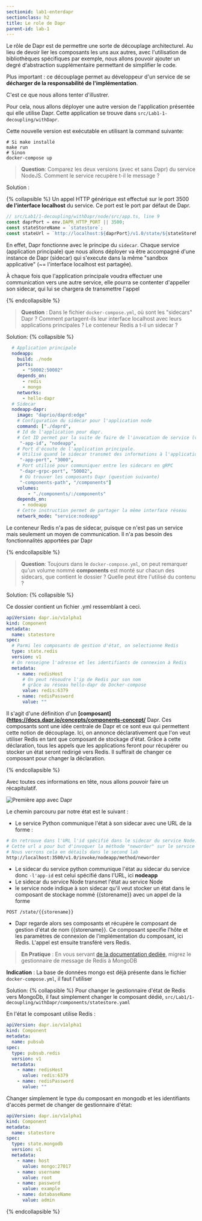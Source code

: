 ```yaml
---
sectionid: lab1-enterdapr
sectionclass: h2
title: Le role de Dapr
parent-id: lab-1
---
```


Le rôle de Dapr est de permettre une sorte de découplage architecturel. Au lieu de devoir lier les composants les uns aux autres, avec l'utilisation de bibliothèques spécifiques par exemple, nous allons pouvoir ajouter un degré d'abstraction supplémentaire permettant de simplifier le code.

Plus important : ce découplage permet au développeur d'un service de se **décharger de la responsabilité de l'implémentation**.

C'est ce que nous allons tenter d'illustrer.

Pour cela, nous allons déployer une autre version de l'application présentée qui elle utilise Dapr. Cette application se trouve dans `src/Lab1-1-decoupling/withDapr`.

Cette nouvelle version est exécutable en utilisant la command suivante:

```shell
# Si make installé
make run
# Sinon
docker-compose up
```

> **Question**: Comparez les deux versions (avec et sans Dapr) du service NodeJS. Comment le service recupère t-il le message ?

Solution :

{% collapsible %}
Un appel HTTP générique est effectué sur le port 3500 **de l'interface localhost** du service. Ce port est le port par défaut de Dapr.

```ts
// src/Lab1/1-decoupling/withDapr/node/src/app.ts, line 9
const daprPort = env.DAPR_HTTP_PORT || 3500;
const stateStoreName = `statestore`;
const stateUrl = `http://localhost:${daprPort}/v1.0/state/${stateStoreName}`;
```

En effet, Dapr fonctionne avec le principe du `sidecar`. Chaque service (application principale) que nous allons déployer va être accompagné d'une instance de Dapr (sidecar) qui s'execute dans la même "sandbox applicative" (~= l'interface localhost est partagée).

À chaque fois que l'application principale voudra effectuer une communication vers une autre service, elle pourra se contenter d'appeller son sidecar, qui lui se chargera de transmettre l'appel

{% endcollapsible %}

> **Question** : Dans le fichier `docker-compose.yml`, où sont les "sidecars" Dapr ? Comment partagent-ils leur interface localhost avec leurs applications principales ? Le conteneur Redis a t-il un sidecar ?

Solution:
{% collapsible %}

```yml
  # Application principale
  nodeapp:
    build: ./node
    ports:
      - "50002:50002"
    depends_on:
      - redis
      - mongo
    networks:
      - hello-dapr
  # Sidecar
  nodeapp-dapr:
    image: "daprio/daprd:edge"
    # Configuration du sidecar pour l'application node
    command: ["./daprd",
    # Id de l'application pour dapr.
    # Cet ID permet par la suite de faire de l'invocation de service (voir Lab2)
     "-app-id", "nodeapp",
    # Port d'écoute de l'application principale.
    # Utilisé quand le sidecar transmet des informations à l'application principale
     "-app-port", "3000",
    # Port utilisé pour communiquer entre les sidecars en gRPC
     "-dapr-grpc-port", "50002",
     # Où trouver les composants Dapr (question suivante)
     "-components-path", "/components"]
    volumes:
        - "./components/:/components"
    depends_on:
      - nodeapp
    # Cette instruction permet de partager la même interface réseau
    network_mode: "service:nodeapp"
```

Le conteneur Redis n'a pas de sidecar, puisque ce n'est pas un service mais seulement un moyen de communication. Il n'a pas besoin des fonctionnalités apportées par Dapr

{% endcollapsible %}

> **Question**: Toujours dans le `docker-compose.yml`, on peut remarquer qu'un volume nommé **components** est monté sur chacun des sidecars, que contient le dossier ? Quelle peut être l'utilisé du contenu ?

Solution:
{% collapsible %}

Ce dossier contient un fichier .yml ressemblant à ceci.

```yml
apiVersion: dapr.io/v1alpha1
kind: Component
metadata:
  name: statestore
spec:
  # Parmi les composants de gestion d'état, on selectionne Redis
  type: state.redis
  version: v1
  # On renseigne l'adresse et les identifiants de connexion à Redis
  metadata:
    - name: redisHost
      # On peut résoudre l'ip de Redis par son nom
      # grâce au réseau hello-dapr de Docker-compose
      value: redis:6379
    - name: redisPassword
      value: ""
```

Il s'agit d'une définition d'un **[composant](https://docs.dapr.io/concepts/components-concept/** Dapr. Ces composants sont une idée centrale de Dapr et ce sont eux qui permettent cette notion de découplage.
Ici, on annonce déclarativement que l'on veut utiliser Redis en tant que composant de stockage d'état.
Grâce à cette déclaration, tous les appels que les applications feront pour récupérer ou stocker un état seront
redirigé vers Redis.
Il suffirait de changer ce composant pour changer la déclaration.

{% endcollapsible %}

Avec toutes ces informations en tête, nous allons pouvoir faire un récapitulatif.

![Première app avec Dapr](/media/lab1/first-app-dapr.png)

Le chemin parcouru par notre état est le suivant :

- Le service Python communique l'état à son sidecar avec une URL de la forme :

```bash
# On retrouve dans l'URL l'id spécifié dans le sidecar du service Node.
# Cette url a pour but d'invoquer la méthode "neworder" sur le service "nodeapp"
# Nous verrons cela en détails dans le second lab
http://localhost:3500/v1.0/invoke/nodeapp/method/neworder
```

- Le sidecar du service python communique l'état au sidecar du service donc `-l'app-id` est celui spécifié dans l'URL, ici **nodeapp**
- Le sidecar du service Node transmet l'état au service Node
- le service node indique à son sidecar qu'il veut stocker un état dans le composant de stockage nommé {{storename}} avec un appel de la forme

```shell
POST /state/{{storename}}
```

- Dapr regarde alors ses composants et récupère le composant de gestion d'état de nom {{storename}}. Ce composant specifie l'hôte et les paramètres de connexion de l'implémentation du composant, ici Redis. L'appel est ensuite transféré vers Redis.

> **En Pratique** : En vous servant [de la documentation dediée](https://docs.dapr.io/reference/components-reference/supported-state-stores/setup-mongodb/), migrez le gestionnaire de message de Redis à MongoDB

**Indication** : La base de données mongo est déjà présente dans le fichier `docker-compose.yml`, il faut l'utiliser

Solution:
{% collapsible %}
Pour changer le gestionnaire d'état de Redis vers MongoDb, il faut simplement changer le composant dédié, `src/Lab1/1-decoupling/withDapr/components/statestore.yaml`

En l'état le composant utilise Redis :

```yml
apiVersion: dapr.io/v1alpha1
kind: Component
metadata:
  name: pubsub
spec:
  type: pubsub.redis
  version: v1
  metadata:
    - name: redisHost
      value: redis:6379
    - name: redisPassword
      value: ""
```

Changer simplement le type du composant en mongodb et les identifiants d'accès permet de changer de gestionnaire d'état:

```yml
apiVersion: dapr.io/v1alpha1
kind: Component
metadata:
  name: statestore
spec:
  type: state.mongodb
  version: v1
  metadata:
    - name: host
      value: mongo:27017
    - name: username
      value: root
    - name: password
      value: example
    - name: databaseName
      value: admin
```

{% endcollapsible %}

